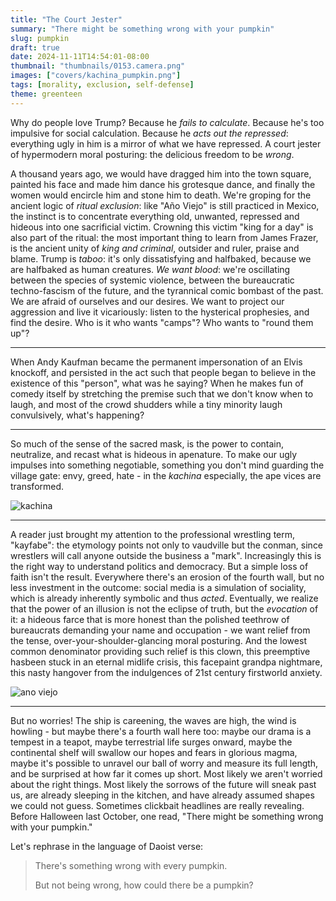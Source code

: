 ```yaml
---
title: "The Court Jester"
summary: "There might be something wrong with your pumpkin"
slug: pumpkin
draft: true
date: 2024-11-11T14:54:01-08:00
thumbnail: "thumbnails/0153.camera.png"
images: ["covers/kachina_pumpkin.png"]
tags: [morality, exclusion, self-defense]
theme: greenteen
---
```


Why do people love Trump? Because he *fails to calculate*. Because he's too impulsive for social calculation. Because he *acts out the repressed*: everything ugly in him is a mirror of what we have repressed. A court jester of hypermodern moral posturing: the delicious freedom to be *wrong*.

A thousand years ago, we would have dragged him into the town square, painted his face and made him dance his grotesque dance, and finally the women would encircle him and stone him to death. We're groping for the ancient logic of *ritual exclusion*: like "Año Viejo" is still practiced in Mexico, the instinct is to concentrate everything old, unwanted, repressed and hideous into one sacrificial victim.  Crowning this victim "king for a day" is also part of the ritual: the most important thing to learn from James Frazer, is the ancient unity of *king and criminal*, outsider and ruler, praise and blame. Trump is *taboo*: it's only dissatisfying and halfbaked, because we are halfbaked as human creatures. *We want blood*: we're oscillating between the species of systemic violence, between the bureaucratic techno-fascism of the future, and the tyrannical comic bombast of the past. We are afraid of ourselves and our desires. We want to project our aggression and live it vicariously: listen to the hysterical prophesies, and find the desire. Who is it who wants "camps"? Who wants to "round them up"?

---

When Andy Kaufman became the permanent impersonation of an Elvis knockoff, and persisted in the act such that people began to believe in the existence of this "person", what was he saying? When he makes fun of comedy itself by stretching the premise such that we don't know when to laugh, and most of the crowd shudders while a tiny minority laugh convulsively, what's happening?

---

So much of the sense of the sacred mask, is the power to contain, neutralize, and recast what is hideous in apenature. To make our ugly impulses into something negotiable, something you don't mind guarding the village gate: envy, greed, hate - in the *kachina* especially, the ape vices are transformed.

![kachina](/covers/kachina_doll.png)

---

A reader just brought my attention to the professional wrestling term, "kayfabe": the etymology points not only to vaudville but the conman, since wrestlers will call anyone outside the business a "mark". Increasingly this is the right way to understand politics and democracy. But a simple loss of faith isn't the result. Everywhere there's an erosion of the fourth wall, but no less investment in the outcome: social media is a simulation of sociality, which is already inherently symbolic and thus *acted*. Eventually, we realize that the power of an illusion is not the eclipse of truth, but the *evocation* of it: a hideous farce that is more honest than the polished teethrow of bureaucrats demanding your name and occupation - we want relief from the tense, over-your-shoulder-glancing moral posturing. And the lowest common denominator providing such relief is this clown, this preemptive hasbeen stuck in an eternal midlife crisis, this facepaint grandpa nightmare, this nasty hangover from the indulgences of 21st century firstworld anxiety.

![ano viejo](/covers/ano_viejo.webp)

---

But no worries! The ship is careening, the waves are high, the wind is howling - but maybe there's a fourth wall here too: maybe our drama is a tempest in a teapot, maybe terrestrial life surges onward, maybe the continental shelf will swallow our hopes and fears in glorious magma, maybe it's possible to unravel our ball of worry and measure its full length, and be surprised at how far it comes up short. Most likely we aren't worried about the right things. Most likely the sorrows of the future will sneak past us, are already sleeping in the kitchen, and have already assumed shapes we could not guess. Sometimes clickbait headlines are really revealing. Before Halloween last October, one read, "There might be something wrong with your pumpkin."

Let's rephrase in the language of Daoist verse:

> There's something wrong with every pumpkin.
>
> But not being wrong, how could there be a pumpkin?
